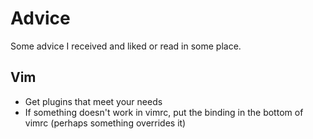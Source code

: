 # Advice
Some advice I received and liked or read in some place.

## Vim
- Get plugins that meet your needs
- If something doesn't work in vimrc, put the binding in the bottom of vimrc (perhaps something overrides it)
